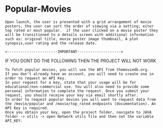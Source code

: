 # Popular-Movies
    Upon launch, the user is presented with a grid arrangement of movie posters, the user can sort the order of viewing via a setting; eiter top rated or most popular.  if the user clicked on a movie poster they will be transitioned to a details screen with additional information such as: original title, movie poster image thumbnail, A plot synopsis,user rating and the release date.
    
    <-----------------------IMPORTANT-------------------->
  IF YOU DONT DO THE FOLLOWING THEN THE PROJECT WILL NOT WORK 
       
    To fetch popular movies, you will use the API from themoviedb.org.
    If you don’t already have an account, you will need to create one in order to request an API Key. 
    In your request for a key, state that your usage will be for educational/non-commercial use. You will also need to provide some personal information to complete the request. Once you submit your request, you should receive your key via email shortly after.
    In order to request popular movies you will want to request data from the /movie/popular and /movie/top_rated endpoints (documentation). An API Key is required.
    Once you obtain your key, open the project folder, navigate to JAVA folder -> utils -> open Network utils file and then set the variable API_KEY.
  
